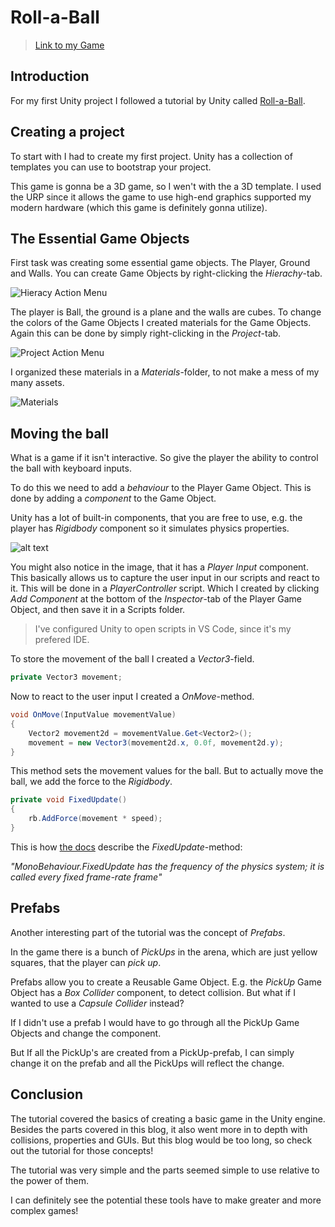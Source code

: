 # Roll-a-Ball

> [Link to my Game](https://reinhardtr.github.io/GMD1-Roll-a-Ball)

## Introduction

For my first Unity project I followed a tutorial by Unity called [Roll-a-Ball](https://learn.unity.com/tutorial/building-the-game?uv=2022.3&projectId=5f158f1bedbc2a0020e51f0d#).

## Creating a project

To start with I had to create my first project. Unity has a collection of templates you can use to bootstrap your project.

This game is gonna be a 3D game, so I wen't with the a 3D template. I used the URP since it allows the game to use high-end graphics supported my modern hardware (which this game is definitely gonna utilize).

## The Essential Game Objects

First task was creating some essential game objects. The Player, Ground and Walls. You can create Game Objects by right-clicking the _Hierachy_-tab.

![Hieracy Action Menu](image.png)

The player is Ball, the ground is a plane and the walls are cubes. To change the colors of the Game Objects I created materials for the Game Objects. Again this can be done by simply right-clicking in the _Project_-tab.

![Project Action Menu](image-2.png)

I organized these materials in a _Materials_-folder, to not make a mess of my many assets.

![Materials](image-1.png)

## Moving the ball

What is a game if it isn't interactive. So give the player the ability to control the ball with keyboard inputs.

To do this we need to add a _behaviour_ to the Player Game Object. This is done by adding a _component_ to the Game Object.

Unity has a lot of built-in components, that you are free to use, e.g. the player has _Rigidbody_ component so it simulates physics properties.

![alt text](image-3.png)

You might also notice in the image, that it has a _Player Input_ component. This basically allows us to capture the user input in our scripts and react to it. This will be done in a _PlayerController_ script. Which I created by clicking _Add Component_ at the bottom of the _Inspector_-tab of the Player Game Object, and then save it in a Scripts folder.

> I've configured Unity to open scripts in VS Code, since it's my prefered IDE.

To store the movement of the ball I created a _Vector3_-field.

```csharp
private Vector3 movement;
```

Now to react to the user input I created a _OnMove_-method.

```csharp
void OnMove(InputValue movementValue)
{
    Vector2 movement2d = movementValue.Get<Vector2>();
    movement = new Vector3(movement2d.x, 0.0f, movement2d.y);
}
```

This method sets the movement values for the ball. But to actually move the ball, we add the force to the _Rigidbody_.

```csharp
private void FixedUpdate()
{
    rb.AddForce(movement * speed);
}
```

This is how [the docs](https://docs.unity3d.com/ScriptReference/MonoBehaviour.FixedUpdate.html) describe the _FixedUpdate_-method:

_"MonoBehaviour.FixedUpdate has the frequency of the physics system; it is called every fixed frame-rate frame"_

## Prefabs

Another interesting part of the tutorial was the concept of _Prefabs_.

In the game there is a bunch of _PickUps_ in the arena, which are just yellow squares, that the player can _pick up_.

Prefabs allow you to create a Reusable Game Object. E.g. the _PickUp_ Game Object has a _Box Collider_ component, to detect collision. But what if I wanted to use a _Capsule Collider_ instead?

If I didn't use a prefab I would have to go through all the PickUp Game Objects and change the component.

But If all the PickUp's are created from a PickUp-prefab, I can simply change it on the prefab and all the PickUps will reflect the change.

## Conclusion

The tutorial covered the basics of creating a basic game in the Unity engine. Besides the parts covered in this blog, it also went more in to depth with collisions, properties and GUIs. But this blog would be too long, so check out the tutorial for those concepts!

The tutorial was very simple and the parts seemed simple to use relative to the power of them.

I can definitely see the potential these tools have to make greater and more complex games!

